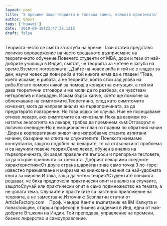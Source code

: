 ```yaml
---
layout: post
title: '5 причини защо теорията е толкова важна, колкото практиката'
author: Ghost
tags: ['huawei']
date: '2019-09-19T23:47:38.121Z'
draft: false
---
```


Теорията често се смята за загуба на време. Тази статия представя логично опровержение на често срещаното възприемане на теоретичното обучение.Повечето студенти от MBA, дори и тези от най-добрите училища в Индия, смятат, че теорията за четене е загуба на време.Вземете поговорката: „Дайте на човек риба и той не е гладен за ден; научи човек да лови риба и той никога няма да е гладен! ”Това, което искаме, е рибата, а не теорията, която стои зад улова на риба.Когато помоля някой за помощ в конкретна ситуация, а той ми дава теоретични отговори и ме моли да го разбера, се чувствам нетърпелив и предаден. Искам бързо хапче, което ще помогне за облекчаване на симптомите.Теоретично, след като симптомите изчезнат, мога да направя анализ на първопричината, за да предотвратя повторение. Но това рядко се случва. Ние не посещаваме отново лекаря, ако симптомите са изчезнали.Нека да вземем по-нататък аналогията на лекаря, трябва да преминем към:Отговорът е логично очевиден:Но в емоционален план го правим по обратния начин -Дори в корпоративния живот ние изпробваме старите изпитани начини, базирани на опита на служителите. Понякога наемаме консултанти, защото подобно на лекарите, те са откъснати от проблема и са научили повече теория.Само лекар, обучен в анализ на първопричината, би задал правилните въпроси и препоръча тестовете, за да открие причината за треската. Добрият лекар има следните характеристики:От друга страна шарлатан знае само точка 3 по-горе: известно преживяване и миризма на книжовни знания са най-удобната книга за миряни.И така, защо да четем теория?Студентите понякога решават, че биха предпочели практически опит и анализ на случаите, защотоСлучай или практически опит е само подмножество на темата, а не цялата тема. Случаите и практиките са частично приложение на теорията, а не заместване.Източник: Безплатни статии от ArticleFactory.com    Проф. Чандра Кант е възпитаник на IIM Калкута и понастоящем, старши професор в Бизнес академия в Инд, една от най-добрите B-школи на Индия. Той преподава, управление на промени, бизнес лидерство и самоуправление.
